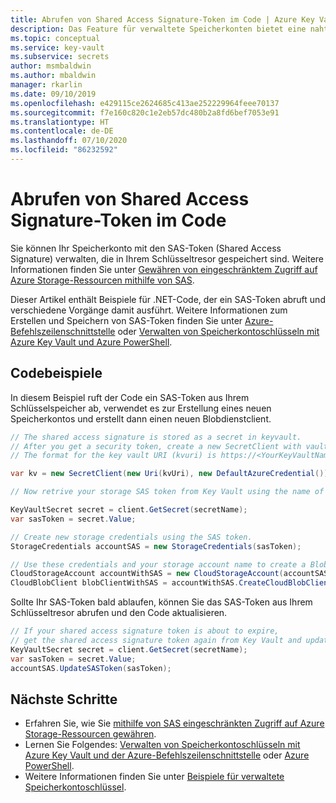 ```yaml
---
title: Abrufen von Shared Access Signature-Token im Code | Azure Key Vault
description: Das Feature für verwaltete Speicherkonten bietet eine nahtlose Integration zwischen Azure Key Vault und einem Azure-Speicherkonto.
ms.topic: conceptual
ms.service: key-vault
ms.subservice: secrets
author: msmbaldwin
ms.author: mbaldwin
manager: rkarlin
ms.date: 09/10/2019
ms.openlocfilehash: e429115ce2624685c413ae252229964feee70137
ms.sourcegitcommit: f7e160c820c1e2eb57dc480b2a8fd6bef7053e91
ms.translationtype: HT
ms.contentlocale: de-DE
ms.lasthandoff: 07/10/2020
ms.locfileid: "86232592"
---
```

# <a name="fetch-shared-access-signature-tokens-in-code"></a>Abrufen von Shared Access Signature-Token im Code

Sie können Ihr Speicherkonto mit den SAS-Token (Shared Access Signature) verwalten, die in Ihrem Schlüsseltresor gespeichert sind. Weitere Informationen finden Sie unter [Gewähren von eingeschränktem Zugriff auf Azure Storage-Ressourcen mithilfe von SAS](../../storage/common/storage-sas-overview.md).

Dieser Artikel enthält Beispiele für .NET-Code, der ein SAS-Token abruft und verschiedene Vorgänge damit ausführt. Weitere Informationen zum Erstellen und Speichern von SAS-Token finden Sie unter [Azure-Befehlszeilenschnittstelle](overview-storage-keys.md) oder [Verwalten von Speicherkontoschlüsseln mit Azure Key Vault und Azure PowerShell](overview-storage-keys-powershell.md).

## <a name="code-samples"></a>Codebeispiele

In diesem Beispiel ruft der Code ein SAS-Token aus Ihrem Schlüsselspeicher ab, verwendet es zur Erstellung eines neuen Speicherkontos und erstellt dann einen neuen Blobdienstclient.

```cs
// The shared access signature is stored as a secret in keyvault. 
// After you get a security token, create a new SecretClient with vault credentials and the key vault URI.
// The format for the key vault URI (kvuri) is https://<YourKeyVaultName>.vault.azure.net

var kv = new SecretClient(new Uri(kvUri), new DefaultAzureCredential());

// Now retrive your storage SAS token from Key Vault using the name of the secret (secretName).

KeyVaultSecret secret = client.GetSecret(secretName);
var sasToken = secret.Value;

// Create new storage credentials using the SAS token.
StorageCredentials accountSAS = new StorageCredentials(sasToken);

// Use these credentials and your storage account name to create a Blob service client.
CloudStorageAccount accountWithSAS = new CloudStorageAccount(accountSAS, "<storage-account>", endpointSuffix: null, useHttps: true);
CloudBlobClient blobClientWithSAS = accountWithSAS.CreateCloudBlobClient();
```

Sollte Ihr SAS-Token bald ablaufen, können Sie das SAS-Token aus Ihrem Schlüsseltresor abrufen und den Code aktualisieren.

```cs
// If your shared access signature token is about to expire,
// get the shared access signature token again from Key Vault and update it.
KeyVaultSecret secret = client.GetSecret(secretName);
var sasToken = secret.Value;
accountSAS.UpdateSASToken(sasToken);
```


## <a name="next-steps"></a>Nächste Schritte
- Erfahren Sie, wie Sie [mithilfe von SAS eingeschränkten Zugriff auf Azure Storage-Ressourcen gewähren](../../storage/common/storage-sas-overview.md).
- Lernen Sie Folgendes: [Verwalten von Speicherkontoschlüsseln mit Azure Key Vault und der Azure-Befehlszeilenschnittstelle](overview-storage-keys.md) oder [Azure PowerShell](overview-storage-keys-powershell.md).
- Weitere Informationen finden Sie unter [Beispiele für verwaltete Speicherkontoschlüssel](https://github.com/Azure-Samples?utf8=%E2%9C%93&q=key+vault+storage&type=&language=).
